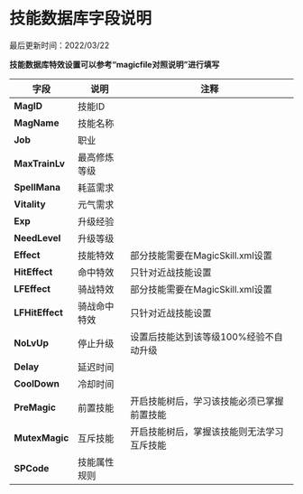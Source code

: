 # 技能数据库字段说明

最后更新时间：2022/03/22

**技能数据库特效设置可以参考“magicfile对照说明”进行填写**
  
| **字段**          | **说明** | **注释**                  |
|-----------------|--------|-------------------------|
| **MagID**       | 技能ID   |                         |
| **MagName**     | 技能名称   |                         |
| **Job**         | 职业     |                         |
| **MaxTrainLv**  | 最高修炼等级 |                         |
| **SpellMana**   | 耗蓝需求   |                         |
| **Vitality**    | 元气需求   |                         |
| **Exp**         | 升级经验   |                         |
| **NeedLevel**   | 升级等级   |                         |
| **Effect**      | 技能特效   | 部分技能需要在MagicSkill.xml设置 |
| **HitEffect**   | 命中特效   | 只针对近战技能设置               |
| **LFEffect**    | 骑战特效   | 部分技能需要在MagicSkill.xml设置 |
| **LFHitEffect** | 骑战命中特效 | 只针对近战技能设置               |
| **NoLvUp**      | 停止升级   | 设置后技能达到该等级100%经验不自动升级   |
| **Delay**       | 延迟时间   |                         |
| **CoolDown**    | 冷却时间   |                         |
| **PreMagic**    | 前置技能   | 开启技能树后，学习该技能必须已掌握前置技能   |
| **MutexMagic**  | 互斥技能   | 开启技能树后，掌握该技能则无法学习互斥技能   |
| **SPCode**      | 技能属性规则 |                         |
